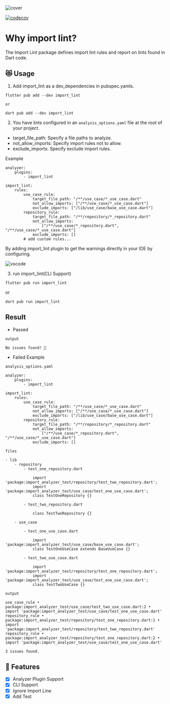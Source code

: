 ![cover](https://raw.githubusercontent.com/kawa1214/import-lint/main/resources/cover.png)

[![codecov](https://codecov.io/gh/kawa1214/import-lint/branch/main/graph/badge.svg?token=H5PJUT9ZTP)](https://codecov.io/gh/kawa1214/import-lint)

# Why import lint?

The Import Lint package defines import lint rules and report on lints found in Dart code.

## 😻 Usage

1. Add import_lint as a dev_dependencies in pubspec.yamls.

```
flutter pub add --dev import_lint

or

dart pub add --dev import_lint
```

2. You have lints configured in an `analysis_options.yaml` file at the root of your project.

- target_file_path: Specify a file paths to analyze.
- not_allow_imports: Specify import rules not to allow.
- exclude_imports: Specify exclude import rules.

Example

```
analyzer:
    plugins:
        - import_lint

import_lint:
    rules:
        use_case_rule:
            target_file_path: "/**/use_case/*_use_case.dart"
            not_allow_imports: ["/**/use_case/*_use_case.dart"]
            exclude_imports: ["/lib/use_case/base_use_case.dart"]
        repository_rule:
            target_file_path: "/**/repository/*_repository.dart"
            not_allow_imports:
                ["/**/use_case/*_repository.dart", "/**/use_case/*_use_case.dart"]
            exclude_imports: []
        # add custom rules...

```

By adding import_lint plugin to get the warnings directly in your IDE by configuring.

![vscode](https://raw.githubusercontent.com/kawa1214/import-lint/main/resources/vscode.png)

3. run import_lint(CLI Support)

```
flutter pub run import_lint
```
or
```
dart pub run import_lint
```

## Result

- Passed

`output`
```
No issues found! 🎉
```

- Failed Example

`analysis_options.yaml`

```
analyzer:
    plugins:
        - import_lint

import_lint:
    rules:
        use_case_rule:
            target_file_path: "/**/use_case/*_use_case.dart"
            not_allow_imports: ["/**/use_case/*_use_case.dart"]
            exclude_imports: ["/lib/use_case/base_use_case.dart"]
        repository_rule:
            target_file_path: "/**/repository/*_repository.dart"
            not_allow_imports:
                ["/**/use_case/*_repository.dart", "/**/use_case/*_use_case.dart"]
            exclude_imports: []

```

`files`

```
- lib
    - repository
        - test_one_repository.dart

            import 'package:import_analyzer_test/repository/test_two_repository.dart';
            import 'package:import_analyzer_test/use_case/test_one_use_case.dart';
            class TestOneRepository {}

        - test_two_repository.dart
        
            class TestTwoRepository {}
    
    - use_case

        - test_one_use_case.dart
        
            import 'package:import_analyzer_test/use_case/base_use_case.dart';
            class TestOneUseCase extends BaseUseCase {}
        
        - test_two_use_case.dart
        
            import 'package:import_analyzer_test/repository/test_one_repository.dart';
            import 'package:import_analyzer_test/use_case/test_one_use_case.dart';
            class TestTwoUseCase {}
```


`output`

```{dart}
use_case_rule • package:import_analyzer_test/use_case/test_two_use_case.dart:2 • import 'package:import_analyzer_test/use_case/test_one_use_case.dart'
repository_rule • package:import_analyzer_test/repository/test_one_repository.dart:1 • import 'package:import_analyzer_test/repository/test_two_repository.dart'
repository_rule • package:import_analyzer_test/repository/test_one_repository.dart:2 • import 'package:import_analyzer_test/use_case/test_one_use_case.dart'

3 issues found.
```

## 🧤 Features

- [x] Analyzer Plugin Support
- [x] CLI Support
- [x] Ignore Import Line
- [x] Add Test